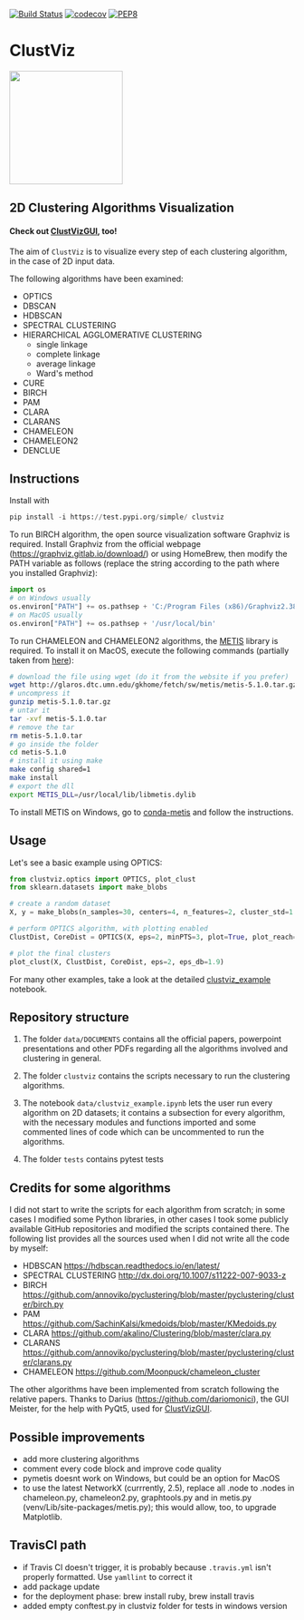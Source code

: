 [![Build Status](https://travis-ci.com/guglielmosanchini/ClustViz.svg?branch=master)](https://travis-ci.com/guglielmosanchini/ClustViz)
[![codecov](https://codecov.io/gh/guglielmosanchini/ClustViz/branch/master/graph/badge.svg)](https://codecov.io/gh/guglielmosanchini/ClustViz)
[![PEP8](https://img.shields.io/badge/code%20style-pep8-orange.svg)](https://www.python.org/dev/peps/pep-0008/)

# ClustViz
<img src="https://raw.githubusercontent.com/guglielmosanchini/ClustViz/master/data/clustviz_logo.png" width="200" height="200">

## 2D Clustering Algorithms Visualization

#### Check out [ClustVizGUI](https://github.com/guglielmosanchini/ClustVizGUI), too!
The aim of ```ClustViz``` is to visualize every step of each clustering algorithm, in the case of 2D input data.

The following algorithms have been examined:
- OPTICS
- DBSCAN
- HDBSCAN
- SPECTRAL CLUSTERING
- HIERARCHICAL AGGLOMERATIVE CLUSTERING
  - single linkage
  - complete linkage
  - average linkage
  - Ward's method
- CURE
- BIRCH
- PAM
- CLARA
- CLARANS
- CHAMELEON
- CHAMELEON2
- DENCLUE

## Instructions
Install with 
```python
pip install -i https://test.pypi.org/simple/ clustviz
```

To run BIRCH algorithm, the open source visualization software Graphviz is required. 
Install Graphviz from the official webpage (https://graphviz.gitlab.io/download/) or using HomeBrew, then 
modify the PATH variable as follows (replace the string according to the path where you installed Graphviz):

```python
import os
# on Windows usually
os.environ["PATH"] += os.pathsep + 'C:/Program Files (x86)/Graphviz2.38/bin'
# on MacOS usually
os.environ["PATH"] += os.pathsep + '/usr/local/bin'
```

To run CHAMELEON and CHAMELEON2 algorithms, the [METIS](https://metis.readthedocs.io/en/latest/) library is required.
To install it on MacOS, execute the following commands (partially taken from [here](http://glaros.dtc.umn.edu/gkhome/metis/metis/download)):

```bash
# download the file using wget (do it from the website if you prefer)
wget http://glaros.dtc.umn.edu/gkhome/fetch/sw/metis/metis-5.1.0.tar.gz
# uncompress it
gunzip metis-5.1.0.tar.gz
# untar it
tar -xvf metis-5.1.0.tar
# remove the tar
rm metis-5.1.0.tar
# go inside the folder
cd metis-5.1.0
# install it using make
make config shared=1
make install
# export the dll
export METIS_DLL=/usr/local/lib/libmetis.dylib
```

To install METIS on Windows, go to [conda-metis](https://github.com/guglielmosanchini/conda-metis) and follow the instructions.

## Usage
Let's see a basic example using OPTICS:

```python
from clustviz.optics import OPTICS, plot_clust
from sklearn.datasets import make_blobs

# create a random dataset
X, y = make_blobs(n_samples=30, centers=4, n_features=2, cluster_std=1.8, random_state=42)

# perform OPTICS algorithm, with plotting enabled
ClustDist, CoreDist = OPTICS(X, eps=2, minPTS=3, plot=True, plot_reach=True)

# plot the final clusters
plot_clust(X, ClustDist, CoreDist, eps=2, eps_db=1.9)
```

For many other examples, take a look at the detailed [clustviz_example](https://github.com/guglielmosanchini/ClustViz/blob/master/data/clustviz_example.ipynb) notebook.

## Repository structure

1) The folder ```data/DOCUMENTS``` contains all the official papers, powerpoint presentations and other PDFs regarding all the algorithms involved and clustering in general.

2) The folder ```clustviz``` contains the scripts necessary to run the clustering algorithms.

3) The notebook ```data/clustviz_example.ipynb``` lets the user run every algorithm on 2D datasets; it contains a subsection for every algorithm, with the necessary modules and functions imported and some commented lines of code which can be uncommented to run the algorithms.

4) The folder ```tests``` contains pytest tests

## Credits for some algorithms
I did not start to write the scripts for each algorithm from scratch; in some cases I modified some Python libraries, in other cases I took some publicly available GitHub repositories and modified the scripts contained there. The following list provides all the sources used when I did not write all the code by myself:

- HDBSCAN
https://hdbscan.readthedocs.io/en/latest/
- SPECTRAL CLUSTERING
http://dx.doi.org/10.1007/s11222-007-9033-z
- BIRCH
https://github.com/annoviko/pyclustering/blob/master/pyclustering/cluster/birch.py
- PAM
https://github.com/SachinKalsi/kmedoids/blob/master/KMedoids.py
- CLARA
https://github.com/akalino/Clustering/blob/master/clara.py
- CLARANS
https://github.com/annoviko/pyclustering/blob/master/pyclustering/cluster/clarans.py
- CHAMELEON
https://github.com/Moonpuck/chameleon_cluster

The other algorithms have been implemented from scratch following the relative papers. Thanks to Darius (https://github.com/dariomonici), 
the GUI Meister, for the help with PyQt5, used for [ClustVizGUI](https://github.com/guglielmosanchini/ClustVizGUI).

## Possible improvements
- add more clustering algorithms
- comment every code block and improve code quality
- pymetis doesnt work on Windows, but could be an option for MacOS
- to use the latest NetworkX (currrently, 2.5), replace all .node to .nodes in chameleon.py, chameleon2.py, 
graphtools.py and in metis.py (venv/Lib/site-packages/metis.py); this would allow, too, to upgrade 
Matplotlib.


## TravisCI path
- if Travis CI doesn't trigger, it is probably because ```.travis.yml``` isn't properly formatted. Use
```yamllint``` to correct it
- add package update
- for the deployment phase: brew install ruby, brew install travis
- added empty conftest.py in clustviz folder for tests in windows version
